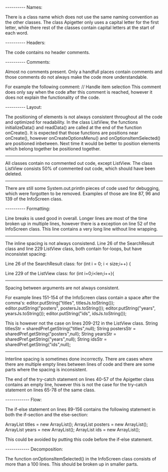 
---------- Names:

There is a class name which does not use the same naming convention as the other classes. The class Apigetter only uses a capital letter for the first letter, while there rest of the classes contain capital letters at the start of each word.

---------- Headers:

The code contains no header comments.

---------- Comments:

Almost no comments present. Only a handfull places contain comments and those comments do not always make the code more understandable.

For example the following comment:
// Handle item selection
This comment does only say when the code after this comment is reached, however it does not explain the functionality of the code.

---------- Layout:

The positioning of elements is not always consistent throughout all the code and optimized for readability. In the class ListView, the functions initializeData() and readData() are called at the end of the function onCreate(). It is expected that those functions are positions near onCreate(), however onCreateOptionsMenu() and onOptionsItemSelected() are positioned inbetween. Next time it would be better to position elements which belong together be positioned together. 

---

All classes contain no commented out code, except ListView. The class ListView consists 50% of commented out code, which should have been deleted.

---

There are still some System.out.println pieces of code used for debugging, which were forgotten to be removed. 
Examples of those are line 87, 96 and 139 of the InfoScreen class.

---------- Formatting:

Line breaks is used good in overall. Longer lines are most of the time broken up in multiple lines, however there is a exception on line 52 of the InfoScreen class. This line contains a very long line without line wrapping.

---

The inline spacing is not always consistend. Line 26 of the SearchResult class and line 229 ListView class, both contain for-loops, but have inconsistet spacing:

Line 26 of the SearchResult class:
	for (int i = 0; i < size;i++) {

Line 229 of the ListView class:
	for (int i=0;i<len;i++){

---

Spacing between arguments are not always consistent. 

For example lines 151-154 of the InfoScreen class contain a space after the comma's:
	editor.putString("titles", titlesJs.toString());
	editor.putString("posters", postersJs.toString());
	editor.putString("years", yearsJs.toString());
	editor.putString("ids", idsJs.toString());

This is however not the case on lines 209-212 in the ListView class.
	String titlesStr = sharedPref.getString("titles",null);
	String postersStr = sharedPref.getString("posters",null);
	String yearsStr = sharedPref.getString("years",null);
	String idsStr = sharedPref.getString("ids",null);	

---

Interline spacing is sometimes done incorrectly. There are cases where there are multiple empty lines between lines of code and there are some parts where the spacing is inconsistent. 

The end of the try-catch statement on lines 40-57 of the Apigetter class contains an empty line, however this is not the case for the try-catch statement on lines 65-78 of the same class.

------------ Flow:

The if-else statement on lines 89-156 contains the following statement in both the if-section and the else-section:

ArrayList titles = new ArrayList();
ArrayList posters = new ArrayList();
ArrayList years = new ArrayList();
ArrayList ids = new ArrayList();

This could be avoided by putting this code before the if-else statement.

------------ Decomposition:

The function onOptionsItemSelected() in the InfoScreen class consists of more than a 100 lines. This should be broken up in smaller parts.
